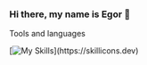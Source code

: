 ### Hi there, my name is Egor 👋

Tools and languages

[![My Skills](https://skillicons.dev/icons?i=java,postman,docker,js,html,css,)](https://skillicons.dev)

<!--
**VoroninEgor/VoroninEgor** is a ✨ _special_ ✨ repository because its `README.md` (this file) appears on your GitHub profile.

Here are some ideas to get you started:

- 🔭 I’m currently working on ...
- 🌱 I’m currently learning ...
- 👯 I’m looking to collaborate on ...
- 🤔 I’m looking for help with ...
- 💬 Ask me about ...
- 📫 How to reach me: ...
- 😄 Pronouns: ...
- ⚡ Fun fact: ...
-->
